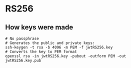 # RS256

## How keys were made

```shell
# No passphrase
# Generates the public and private keys:
ssh-keygen -t rsa -b 4096 -m PEM -f jwtRS256.key
# Converts the key to PEM format
openssl rsa -in jwtRS256.key -pubout -outform PEM -out jwtRS256.key.pub
```
